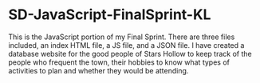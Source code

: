 # SD-JavaScript-FinalSprint-KL
This is the JavaScript portion of my Final Sprint. There are three files included, an index HTML file, a JS file, and a JSON file. I have created a database website for the good people of Stars Hollow to keep track of the people who frequent the town, their hobbies to know what types of activities to plan and whether they would be attending.
